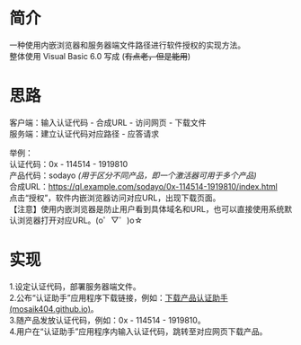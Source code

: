 # 简介

一种使用内嵌浏览器和服务器端文件路径进行软件授权的实现方法。<br>
整体使用 Visual Basic 6.0 写成 (~~有点老，但是能用~~)<br>

# 思路

客户端：输入认证代码 - 合成URL - 访问网页 - 下载文件<br>
服务端：建立认证代码对应路径 - 应答请求<br>

举例：<br>
认证代码：0x - 114514 - 1919810<br>
产品代码：sodayo  *(用于区分不同产品，即一个激活器可用于多个产品)*<br>
合成URL：https://ql.example.com/sodayo/0x-114514-1919810/index.html<br>
点击“授权”，软件内嵌浏览器访问对应URL，出现下载页面。<br>
【注意】使用内嵌浏览器是防止用户看到具体域名和URL，也可以直接使用系统默认浏览器打开对应URL。(o゜▽゜)o☆<br>

# 实现

1.设定认证代码，部署服务器端文件。<br>
2.公布“认证助手”应用程序下载链接，例如：[下载产品认证助手 (mosaik404.github.io)](https://mosaik404.github.io/products-quali/demo/download/quali/qualiapp.html)。<br>
3.随产品发放认证代码，例如：0x - 114514 - 1919810。<br>
4.用户在“认证助手”应用程序内输入认证代码，跳转至对应网页下载产品。<br>
